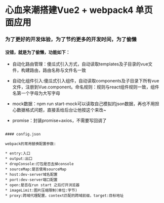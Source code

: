 # 心血来潮搭建Vue2 + webpack4 单页面应用

### 为了更好的开发体验，为了节约更多的开发时间，为了偷懒

#### 没错，就是为了偷懒，功能如下：

* 自动化路由管理：傻瓜式引入方式，自动读取templates及子目录的vue文件，构建路由，路由名称与文件名一致

* 自动化组件引入:傻瓜式引入组件，自动读取components及子目录下所有vue文件，注册到Vue.component。命名规则：规则与react组件规则一致，组件名第一个字母为大写字母

* mock数据：npm run start-mock可以读取自己模拟的json数据，再也不用担心数据格式问题，直接丢给后台让他按这个来改~

* promise：封装promise+axios，不需要写回调了

```

#### config.json

webpack的常用替换配置参数:

* entry:入口
* output:出口
* dropConsole:打包是否去掉console
* sourceMap:是否使用sourceMap
* host:dev-server域名配置
* port:dev-server端口配置
* open:是否在run start 之后打开浏览器
* imageLimit:图片压缩限制(单位:字节)
* proxy:跨域代理配置，context匹配的跨域前缀，target:目标地址
